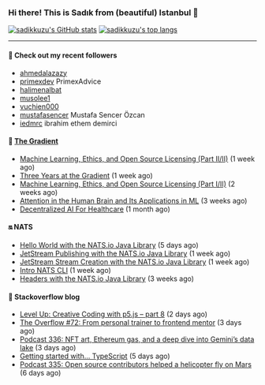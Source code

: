### Hi there! This is Sadık from (beautiful) Istanbul 👋

[![sadikkuzu's GitHub stats](https://github-readme-stats.vercel.app/api?username=sadikkuzu&show_icons=true&theme=dark&hide=stars&hide_title=true)](https://github.com/sadikkuzu)
[![sadikkuzu's top langs](https://github-readme-stats.vercel.app/api/top-langs/?username=sadikkuzu&langs_count=6&layout=compact&theme=dark&hide_title=true)](https://github.com/sadikkuzu)

---

#### 🔭 Check out my recent followers

- [ahmedalazazy](https://github.com/ahmedalazazy) 
- [primexdev](https://github.com/primexdev) PrimexAdvice
- [halimenalbat](https://github.com/halimenalbat) 
- [musolee1](https://github.com/musolee1) 
- [vuchien000](https://github.com/vuchien000) 
- [mustafasencer](https://github.com/mustafasencer) Mustafa Sencer Özcan
- [iedmrc](https://github.com/iedmrc) ibrahim ethem demirci


#### 🔻 [The Gradient](https://thegradient.pub)

- [Machine Learning, Ethics, and Open Source Licensing (Part II/II)](https://thegradient.pub/machine-learning-ethics-and-open-source-licensing-2/) (1 week ago)
- [Three Years at the Gradient](https://thegradient.pub/three-years-at-the-gradient/) (1 week ago)
- [Machine Learning, Ethics, and Open Source Licensing (Part I/II)](https://thegradient.pub/machine-learning-ethics-and-open-source-licensing/) (2 weeks ago)
- [Attention in the Human Brain and Its Applications in ML](https://thegradient.pub/attention-in-human-brain-and-its-applications-in-ml/) (3 weeks ago)
- [Decentralized AI For Healthcare](https://thegradient.pub/decentralized-ai-for-healthcare/) (1 month ago)


#### 🔛 NATS

- [Hello World with the NATS.io Java Library](https://nats.io/blog/hello-world-java-client/) (5 days ago)
- [JetStream Publishing with the NATS.io Java Library](https://nats.io/blog/jetstream-java-client-02-publish/) (1 week ago)
- [JetStream Stream Creation with the NATS.io Java Library](https://nats.io/blog/jetstream-java-client-01-stream-create/) (1 week ago)
- [Intro NATS CLI](https://nats.io/blog/nats-cli-intro/) (1 week ago)
- [Headers with the NATS.io Java Library](https://nats.io/blog/headers-java-client/) (3 weeks ago)


#### 📰 Stackoverflow blog

- [Level Up: Creative Coding with p5.js – part 8](https://stackoverflow.blog/2021/05/08/level-up-creative-coding-with-p5-js-part-8/) (2 days ago)
- [The Overflow #72: From personal trainer to frontend mentor](https://stackoverflow.blog/2021/05/07/the-overflow-72-from-personal-trainer-to-frontend-mentor/) (3 days ago)
- [Podcast 336: NFT art, Ethereum gas, and a deep dive into Gemini’s data lake](https://stackoverflow.blog/2021/05/07/podcast-336-nft-art-ethereum-gas-and-a-deep-dive-into-geminis-data-lake/) (3 days ago)
- [Getting started with… TypeScript](https://stackoverflow.blog/2021/05/05/getting-started-with-typescript/) (5 days ago)
- [Podcast 335: Open source contributors helped a helicopter fly on Mars](https://stackoverflow.blog/2021/05/04/podcast-335-open-source-contributors-helped-a-helicopter-fly-on-mars/) (6 days ago)



